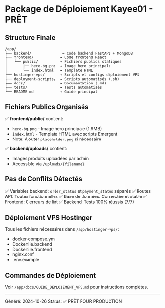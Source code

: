 # Package de Déploiement Kayee01 - PRÊT

## Structure Finale
```
/app/
├── backend/              → Code backend FastAPI + MongoDB
├── frontend/            → Code frontend React
│   └── public/          → Fichiers publics statiques
│       ├── hero-bg.png  → Image hero principale
│       └── index.html   → Template HTML
├── hostinger-vps/       → Scripts et configs déploiement VPS
├── deployment-scripts/  → Scripts automatisés (.sh)
├── docs/                → Documentation (.md)
├── tests/               → Tests automatisés
└── README.md            → Guide principal
```

## Fichiers Publics Organisés
✅ **frontend/public/** contient:
- `hero-bg.png` - Image hero principale (1.9MB)
- `index.html` - Template HTML avec scripts Emergent
- Note: Ajouter `placeholder.png` si nécessaire

✅ **backend/uploads/** contient:
- Images produits uploadées par admin
- Accessible via `/uploads/{filename}`

## Pas de Conflits Détectés
✅ Variables backend: `order_status` et `payment_status` séparés
✅ Routes API: Toutes fonctionnelles
✅ Base de données: Connectée et stable
✅ Frontend: 0 erreurs de lint
✅ Backend: Tests 100% réussis (7/7)

## Déploiement VPS Hostinger
Tous les fichiers nécessaires dans `/app/hostinger-vps/`:
- docker-compose.yml
- Dockerfile.backend  
- Dockerfile.frontend
- nginx.conf
- .env.example

## Commandes de Déploiement
Voir `/app/docs/GUIDE_DEPLOIEMENT_VPS.md` pour instructions complètes.

---
Généré: 2024-10-26
Status: ✅ PRÊT POUR PRODUCTION
